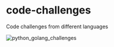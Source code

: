 # code-challenges
Code challenges from different languages

![python_golang_challenges](https://www.zeeclick.com/wp-content/uploads/2023/03/Python-vs-Golang.png)
